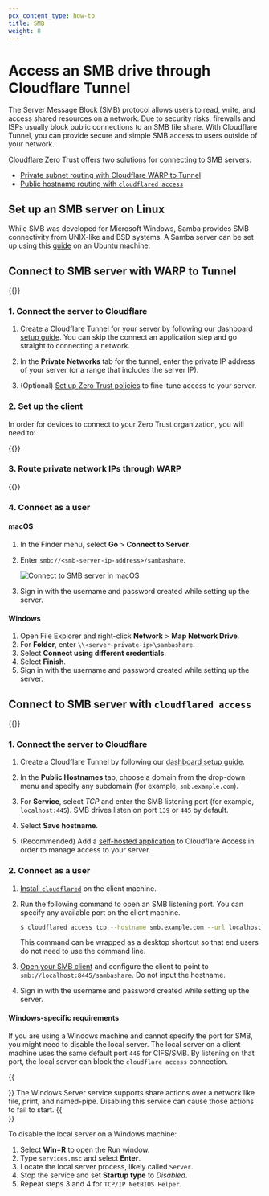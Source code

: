 ```yaml
---
pcx_content_type: how-to
title: SMB
weight: 8
---
```


# Access an SMB drive through Cloudflare Tunnel

The Server Message Block (SMB) protocol allows users to read, write, and access shared resources on a network. Due to security risks, firewalls and ISPs usually block public connections to an SMB file share. With Cloudflare Tunnel, you can provide secure and simple SMB access to users outside of your network.

Cloudflare Zero Trust offers two solutions for connecting to SMB servers:

- [Private subnet routing with Cloudflare WARP to Tunnel](#connect-to-smb-server-with-warp-to-tunnel)
- [Public hostname routing with `cloudflared access`](#connect-to-smb-server-with-cloudflared-access)

## Set up an SMB server on Linux

While SMB was developed for Microsoft Windows, Samba provides SMB connectivity from UNIX-like and BSD systems. A Samba server can be set up using this [guide](https://ubuntu.com/tutorials/install-and-configure-samba#1-overview) on an Ubuntu machine.

## Connect to SMB server with WARP to Tunnel

{{<render file="tunnel/_warp-to-tunnel-intro.md">}}

### 1. Connect the server to Cloudflare

1. Create a Cloudflare Tunnel for your server by following our [dashboard setup guide](/cloudflare-one/connections/connect-networks/get-started/create-remote-tunnel/). You can skip the connect an application step and go straight to connecting a network.

2. In the **Private Networks** tab for the tunnel, enter the private IP address of your server (or a range that includes the server IP).

3. (Optional) [Set up Zero Trust policies](/cloudflare-one/connections/connect-networks/private-net/connect-private-networks/#4-recommended-filter-network-traffic-with-gateway) to fine-tune access to your server.

### 2. Set up the client

In order for devices to connect to your Zero Trust organization, you will need to:

{{<render file="tunnel/_warp-to-tunnel-client.md">}}

### 3. Route private network IPs through WARP

{{<render file="tunnel/_warp-to-tunnel-route-ips.md">}}

### 4. Connect as a user

#### macOS

1. In the Finder menu, select **Go** > **Connect to Server**.
2. Enter `smb://<smb-server-ip-address>/sambashare`.

   ![Connect to SMB server in macOS](/images/cloudflare-one/connections/connect-apps/use-cases/smb-connect.png)

3. Sign in with the username and password created while setting up the server.

#### Windows

1. Open File Explorer and right-click **Network** > **Map Network Drive**.
2. For **Folder**, enter `\\<server-private-ip>\sambashare`.
3. Select **Connect using different credentials**.
4. Select **Finish**.
5. Sign in with the username and password created while setting up the server.

## Connect to SMB server with `cloudflared access`

{{<render file="_tunnel-cloudflared-access.md">}}

### 1. Connect the server to Cloudflare

1. Create a Cloudflare Tunnel by following our [dashboard setup guide](/cloudflare-one/connections/connect-networks/get-started/create-remote-tunnel/).

2. In the **Public Hostnames** tab, choose a domain from the drop-down menu and specify any subdomain (for example, `smb.example.com`).

3. For **Service**, select _TCP_ and enter the SMB listening port (for example, `localhost:445`). SMB drives listen on port `139` or `445` by default.

4. Select **Save hostname**.

5. (Recommended) Add a [self-hosted application](/cloudflare-one/applications/configure-apps/self-hosted-apps/) to Cloudflare Access in order to manage access to your server.

### 2. Connect as a user

1. [Install `cloudflared`](/cloudflare-one/connections/connect-networks/downloads/) on the client machine.
2. Run the following command to open an SMB listening port. You can specify any available port on the client machine.

   ```sh
   $ cloudflared access tcp --hostname smb.example.com --url localhost:8445
   ```

   This command can be wrapped as a desktop shortcut so that end users do not need to use the command line.

3. [Open your SMB client](/cloudflare-one/connections/connect-networks/use-cases/smb/#4-connect-as-a-user) and configure the client to point to `smb://localhost:8445/sambashare`. Do not input the hostname.

4. Sign in with the username and password created while setting up the server.

#### Windows-specific requirements

If you are using a Windows machine and cannot specify the port for SMB, you might need to disable the local server. The local server on a client machine uses the same default port `445` for CIFS/SMB. By listening on that port, the local server can block the `cloudflare access` connection.

{{<Aside type="warning">}}
The Windows Server service supports share actions over a network like file, print, and named-pipe. Disabling this service can cause those actions to fail to start.
{{</Aside>}}

To disable the local server on a Windows machine:

1. Select **Win**+**R** to open the Run window.
2. Type `services.msc` and select **Enter**.
3. Locate the local server process, likely called `Server`.
4. Stop the service and set **Startup type** to _Disabled_.
5. Repeat steps 3 and 4 for `TCP/IP NetBIOS Helper`.
